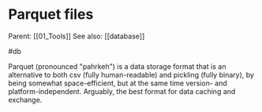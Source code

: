 # Parquet files

Parent: [[01_Tools]]
See also: [[database]]

#db


Parquet (pronounced "pahrkeh") is a data storage format that is an alternative to both csv (fully human-readable) and pickling (fully binary), by being somewhat space-efficient, but at the same time version- and platform-independent. Arguably, the best format for data caching and exchange.